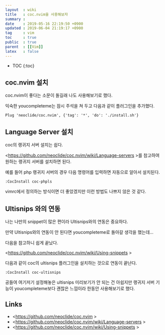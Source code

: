 ```yaml
---
layout  : wiki
title   : coc.nvim을 사용해보자
summary : 
date    : 2019-05-16 22:19:50 +0900
updated : 2019-06-04 21:19:17 +0900
tag     : vim
toc     : true
public  : true
parent  : [[Vim]]
latex   : false
---
```

* TOC
{:toc}

## coc.nvim 설치

coc.nvim이 좋다는 소문이 돌길래 나도 사용해보기로 했다.

익숙한 youcompleteme는 잠시 주석을 쳐 두고 다음과 같이 플러그인을 추가했다.

```viml
Plug 'neoclide/coc.nvim', {'tag': '*', 'do': './install.sh'}
```

## Language Server 설치

coc의 랭귀지 서버 설치는 쉽다.

<https://github.com/neoclide/coc.nvim/wiki/Language-servers >를 참고하여 원하는 랭귀지 서버를 설치하면 된다.

예를 들어 php 랭귀지 서버의 경우 다음 명령어를 입력하면 자동으로 알아서 설치된다.

```viml
:CocInstall coc-phpls
```

vimrc에서 정의하는 방식이면 더 좋았겠지만 이런 방법도 나쁘지 않은 것 같다.

## Ultisnips 와의 연동

나는 나만의 snippet이 많은 편이라 Ultisnips와의 연동은 중요하다.

만약 Ultisnips와의 연동이 안 된다면 youcompleteme로 돌아갈 생각을 했는데...

다음을 참고하니 쉽게 끝났다.

<https://github.com/neoclide/coc.nvim/wiki/Using-snippets >

다음과 같이 coc의 ultisnips 플러그인을 설치하는 것으로 연동이 끝난다.

```viml
:CocInstall coc-ultisnips
```

공들여 여기저기 설정해놓은 ultisnips 미리보기가 안 되는 건 아쉽지만 랭귀지 서버 기능이 youcompleteme보다 괜찮은 느낌이라 한동안 사용해보기로 했다.

## Links

* <https://github.com/neoclide/coc.nvim >
* <https://github.com/neoclide/coc.nvim/wiki/Language-servers >
* <https://github.com/neoclide/coc.nvim/wiki/Using-snippets >
